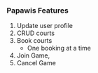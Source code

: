 ### Papawis Features

1. Update user profile
2. CRUD courts
3. Book courts
    - One booking at a time
4. Join Game,
5. Cancel Game